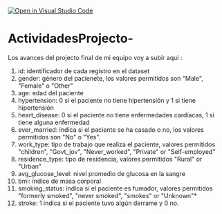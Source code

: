 [![Open in Visual Studio Code](https://classroom.github.com/assets/open-in-vscode-c66648af7eb3fe8bc4f294546bfd86ef473780cde1dea487d3c4ff354943c9ae.svg)](https://classroom.github.com/online_ide?assignment_repo_id=8478905&assignment_repo_type=AssignmentRepo)
# ActividadesProjecto-
Los avances del projecto final de mi equipo voy a subir aqui : 

1. id: identificador de cada registro en el dataset
2. gender: género del pacienete, los valores permitidos son "Male", "Female" o "Other"
3. age: edad del paciente
4. hypertension: 0 si el paciente no tiene hipertensión y 1 si tiene hipertensión
5. heart_disease: 0 si el paciente no tiene enfermedades cardíacas, 1 si tiene alguna enfermedad
6. ever_married: indica si el paciente se ha casado o no, los valores permitidos son "No" o "Yes".
7. work_type: tipo de trabajo que realiza el paciente, valores permitidos "children", "Govt_jov", "Never_worked", "Private" or "Self-employed"
8. residence_type: tipo de residencia, valores permitidos "Rural" or "Urban"
9. avg_glucose_level: nivel promedio de glucosa en la sangre
10. bmi: índice de masa corporal
11. smoking_status: indica si el paciente es fumador, valores permitidos "formerly smoked", "never smoked", "smokes" or "Unknown"*
12. stroke: 1 indica si el paciente tuvo algún derrame y 0 no.